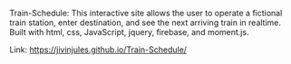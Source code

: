 Train-Schedule:
This interactive site allows the user to operate a fictional train station, enter destination, and see the next arriving train in realtime. Built with html, css, JavaScript, jquery, firebase, and moment.js.

Link:
https://jivinjules.github.io/Train-Schedule/

